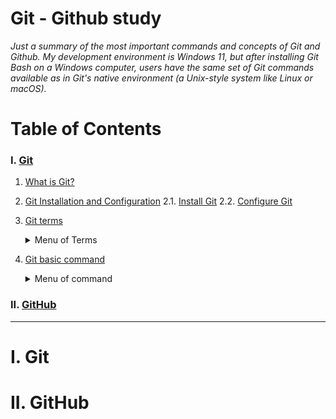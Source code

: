 # Git - Github study

<p><i>Just a summary of the most important commands and concepts of Git and Github. My development environment is Windows 11, but after installing Git Bash on a Windows computer, users have the same set of Git commands available as in Git's native environment (a Unix-style system like Linux or macOS).</i></p>

# Table of Contents

### I. [Git](#I-git)

1. [What is Git?](#I-1-what-is-git)
2. [Git Installation and Configuration](#I-2-git-installation-and-configuration)
   2.1. [Install Git](#I-2-1-install-git)
   2.2. [Configure Git](#I-2-2-configure-git)
3. [Git terms](#I-3-git-terms)
   <details>
       <summary>Menu of Terms</summary>

   3.1. [Repository](#I-3-1-repository)
   3.2. [Working directory](#I-3-2-working-directory)
   3.3. [Staging area](#I-3-3-staging-area)
   3.4. [Commit](#I-3-4-commit)
   3.5. [Branch](#I-3-5-branch)
   3.6. [Merge](#I-3-6-merge)
   3.8. [Fork](#I-3-8-fork)
   3.9. [Pull request](#I-3-9-pull-request)
   3.10. [Clone](#I-3-10-clone)
   3.11. [Push](#I-3-11-push)
   3.12. [Pull](#I-3-12-pull)
   3.13. [Fetch](#I-3-13-fetch)
   3.14. [Remote](#I-3-14-remote)
   3.15. [Origin](#I-3-15-origin)
   3.16. [Upstream](#I-3-16-upstream)
   3.17. [HEAD](#I-3-17-head)
   3.18. [Master](#I-3-18-master)
   3.19. [Stash](#I-3-19-stash)
   3.20. [Tag](#I-3-20-tag)
   3.21. [Revert](#I-3-22-revert)
   3.22. [Reset](#I-3-23-reset)
   3.23. [Checkout](#I-3-24-checkout)
   3.24. [Diff](#I-3-25-diff)
   3.25. [Status](#I-3-26-status)
   3.26. [Log](#I-3-27-log)

   </details>

4. [Git basic command](#I-3-git-basic-command)
   <details>
           <summary>Menu of command</summary>

   4.1. [git status](#I-4-1-git-status)
   4.2. [git init](#I-4-2-git-init)
   4.3. [git add](#I-4-3-git-add)
   4.4. [git commit](#I-4-4-git-commit)
   4.5. [git log](#I-4-5-git-log)
   4.6. [git branch](#I-4-6-git-branch)
   4.7. [git checkout](#I-4-7-git-checkout)
   4.8. [git merge](#I-4-8-git-merge)
   4.9 [git diff](#I-4-9-git-diff)
   4.10. [git stash](#I-4-10-git-stash)
   4.11. [git tag](#I-4-11-git-tag)
   4.12. [git revert](#I-4-12-git-revert)
   4.13. [git reset](#I-4-13-git-reset)
   4.14. [git remote](#I-4-14-git-remote)
   4.15. [git push](#I-4-15-git-push)
   4.16. [git pull](#I-4-16-git-pull)
   4.17. [git fetch](#I-4-17-git-fetch)
   4.18. [git clone](#I-4-18-git-clone)
   4.19. [git config](#I-4-19-git-config)
   4.20. [git mv](#I-4-20-git-mv)
   4.21. [git rm](#I-4-21-git-rm)
   4.22. [git restore](#I-4-22-git-restore)

   </details>

### II. [GitHub](#II-github)

---

# I. Git

# II. GitHub
